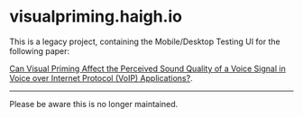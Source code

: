 # visualpriming.haigh.io

This is a legacy project, containing the Mobile/Desktop Testing UI for the following paper:

[Can Visual Priming Affect the Perceived Sound Quality of a Voice Signal in Voice over Internet Protocol (VoIP) Applications?](https://www.researchgate.net/publication/325158616_Can_Visual_Priming_Affect_the_Perceived_Sound_Quality_of_a_Voice_Signal_in_Voice_over_Internet_Protocol_VoIP_Applications).

---

Please be aware this is no longer maintained.
